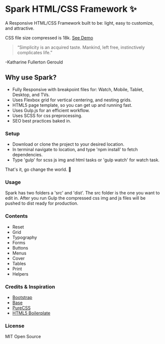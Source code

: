 # Spark HTML/CSS Framework :sparkles:
A Responsive HTML/CSS Framework built to be: light, easy to customize, and attractive.

CSS file size compressed is 18k. [See Demo](http://johnmacmenamin.com/projects/spark-framework/)

>“Simplicity is an acquired taste. Mankind, left free, instinctively complicates life.”

 -Katharine Fullerton Gerould

## Why use Spark?

* Fully Responsive with breakpoint files for: Watch, Mobile, Tablet, Desktop, and TVs.
* Uses Flexbox grid for vertical centering, and nesting grids.
* HTML5 page template, so you can get up and running fast.
* Uses Gulp.js for an efficient workflow.
* Uses SCSS for css preprocessing.
* SEO best practices baked in.

### Setup

* Download or clone the project to your desired location.
* In terminal navigate to location, and type 'npm install' to fetch dependencies.
* Type 'gulp' for scss js img and html tasks or 'gulp watch' for watch task.

That's it, go change the world. :rocket:

### Usage

Spark has two folders a 'src' and 'dist'. The src folder is the one you want to edit in. After you run Gulp the compressed css img and js files will be pushed to dist ready for production.

### Contents

* Reset
* Grid
* Typography
* Forms
* Buttons
* Menus
* Cover
* Tables
* Print
* Helpers

### Credits & Inspiration

* [Bootstrap](http://getbootstrap.com/)
* [Base](http://getbase.org/)
* [PureCSS](http://purecss.io/)
* [HTML5 Boilerplate](https://html5boilerplate.com/)

### License

MIT Open Source
